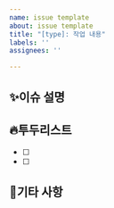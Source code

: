 ```yaml
---
name: issue template
about: issue template
title: "[type]: 작업 내용"
labels: ''
assignees: ''

---
```


## ✨이슈 설명

## 🔥투두리스트
- [ ]
- [ ]

## 🔖기타 사항
